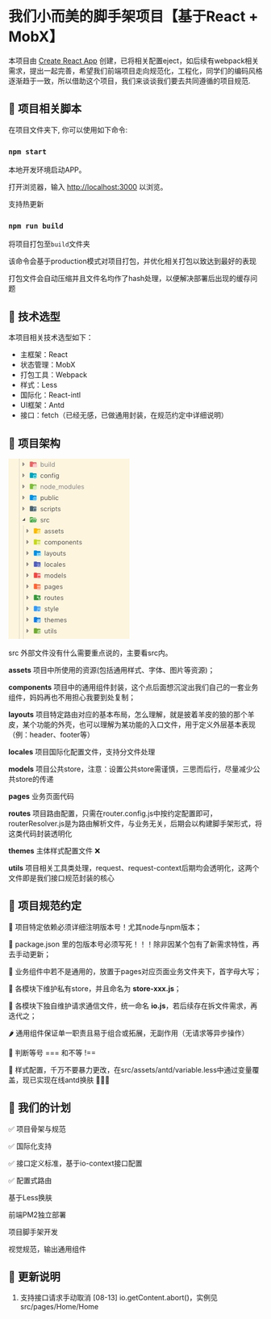 # 我们小而美的脚手架项目【基于React + MobX】
本项目由 [Create React App](https://github.com/facebook/create-react-app) 创建，已将相关配置eject，如后续有webpack相关需求，提出一起完善，希望我们前端项目走向规范化，工程化，同学们的编码风格逐渐趋于一致，所以借助这个项目，我们来谈谈我们要去共同遵循的项目规范.

## 🍑 项目相关脚本

在项目文件夹下, 你可以使用如下命令:

### `npm start`
本地开发环境启动APP。

打开浏览器，输入 [http://localhost:3000](http://localhost:3000) 以浏览。

支持热更新

### `npm run build`

将项目打包至`build`文件夹

该命令会基于production模式对项目打包，并优化相关打包以致达到最好的表现

打包文件会自动压缩并且文件名均作了hash处理，以便解决部署后出现的缓存问题

## 🥭 技术选型

本项目相关技术选型如下：
* 主框架：React
* 状态管理：MobX
* 打包工具：Webpack
* 样式：Less
* 国际化：React-intl
* UI框架：Antd
* 接口：fetch（已经无感，已做通用封装，在规范约定中详细说明）


## 🍎 项目架构
![](./public/architecture.jpg)

src 外部文件没有什么需要重点说的，主要看src内。

**assets** 项目中所使用的资源(包括通用样式、字体、图片等资源)；

**components** 项目中的通用组件封装，这个点后面想沉淀出我们自己的一套业务组件，妈妈再也不用担心我要到处复制；

**layouts** 项目特定路由对应的基本布局，怎么理解，就是披着羊皮的狼的那个羊皮，某个功能的外壳，也可以理解为某功能的入口文件，用于定义外层基本表现（例：header、footer等）

**locales** 项目国际化配置文件，支持分文件处理

**models** 项目公共store，注意：设置公共store需谨慎，三思而后行，尽量减少公共store的传递

**pages** 业务页面代码

**routes** 项目路由配置，只需在router.config.js中按约定配置即可，routerResolver.js是为路由解析文件，与业务无关，后期会以构建脚手架形式，将这类代码封装透明化

**themes** 主体样式配置文件 ❌

**utils** 项目相关工具类处理，request、request-context后期均会透明化，这两个文件即是我们接口规范封装的核心

## 🍉 项目规范约定

🍌 项目特定依赖必须详细注明版本号！尤其node与npm版本；

🍅 package.json 里的包版本号必须写死！！！除非因某个包有了新需求特性，再去手动更新；

🍇 业务组件中若不是通用的，放置于pages对应页面业务文件夹下，首字母大写；

🎃 各模块下维护私有store，并且命名为 **store-xxx.js**；

🥒 各模块下独自维护请求通信文件，统一命名 **io.js**，若后续存在拆文件需求，再迭代之；

🌶 通用组件保证单一职责且易于组合或拓展，无副作用（无请求等异步操作）

🍐 判断等号 === 和不等 !==

🍉 样式配置，千万不要暴力更改，在src/assets/antd/variable.less中通过变量覆盖，现已实现在线antd换肤 🌰🌰🌰

## 🍐 我们的计划

✅ 项目骨架与规范

✅ 国际化支持

✅ 接口定义标准，基于io-context接口配置

✅ 配置式路由

基于Less换肤

前端PM2独立部署

项目脚手架开发

视觉规范，输出通用组件

## 🍇 更新说明
1. 支持接口请求手动取消 [08-13] io.getContent.abort()，实例见src/pages/Home/Home